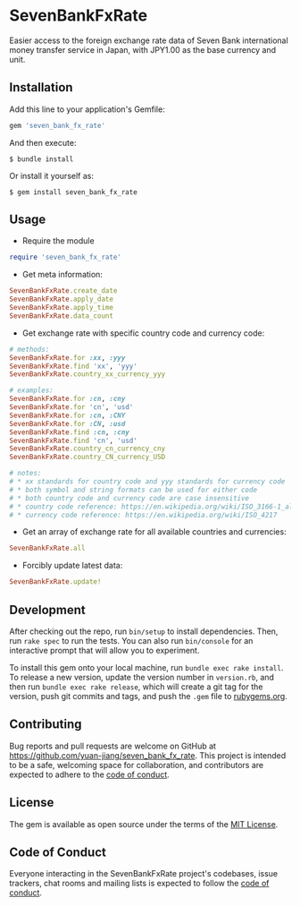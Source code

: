 # SevenBankFxRate

Easier access to the foreign exchange rate data of Seven Bank international
money transfer service in Japan, with JPY1.00 as the base currency and unit.

## Installation

Add this line to your application's Gemfile:

```ruby
gem 'seven_bank_fx_rate'
```

And then execute:

    $ bundle install

Or install it yourself as:

    $ gem install seven_bank_fx_rate

## Usage

- Require the module
```ruby
require 'seven_bank_fx_rate'
```

- Get meta information:
```ruby
SevenBankFxRate.create_date
SevenBankFxRate.apply_date
SevenBankFxRate.apply_time
SevenBankFxRate.data_count
```

- Get exchange rate with specific country code and currency code:
```ruby
# methods:
SevenBankFxRate.for :xx, :yyy
SevenBankFxRate.find 'xx', 'yyy'
SevenBankFxRate.country_xx_currency_yyy

# examples:
SevenBankFxRate.for :cn, :cny
SevenBankFxRate.for 'cn', 'usd'
SevenBankFxRate.for :cn, :CNY
SevenBankFxRate.for :CN, :usd
SevenBankFxRate.find :cn, :cny
SevenBankFxRate.find 'cn', 'usd'
SevenBankFxRate.country_cn_currency_cny
SevenBankFxRate.country_CN_currency_USD

# notes:
# * xx standards for country code and yyy standards for currency code
# * both symbol and string formats can be used for either code
# * both country code and currency code are case insensitive
# * country code reference: https://en.wikipedia.org/wiki/ISO_3166-1_alpha-2
# * currency code reference: https://en.wikipedia.org/wiki/ISO_4217
```

- Get an array of exchange rate for all available countries and currencies:
```ruby
SevenBankFxRate.all
```

- Forcibly update latest data:
```ruby
SevenBankFxRate.update!
```

## Development

After checking out the repo, run `bin/setup` to install dependencies. Then, run `rake spec` to run the tests. You can also run `bin/console` for an interactive prompt that will allow you to experiment.

To install this gem onto your local machine, run `bundle exec rake install`. To release a new version, update the version number in `version.rb`, and then run `bundle exec rake release`, which will create a git tag for the version, push git commits and tags, and push the `.gem` file to [rubygems.org](https://rubygems.org).

## Contributing

Bug reports and pull requests are welcome on GitHub at https://github.com/yuan-jiang/seven_bank_fx_rate. This project is intended to be a safe, welcoming space for collaboration, and contributors are expected to adhere to the [code of conduct](https://github.com/yuan-jiang/seven_bank_fx_rate/blob/master/CODE_OF_CONDUCT.md).


## License

The gem is available as open source under the terms of the [MIT License](https://opensource.org/licenses/MIT).

## Code of Conduct

Everyone interacting in the SevenBankFxRate project's codebases, issue trackers, chat rooms and mailing lists is expected to follow the [code of conduct](https://github.com/yuan-jiang/seven_bank_fx_rate/blob/master/CODE_OF_CONDUCT.md).
